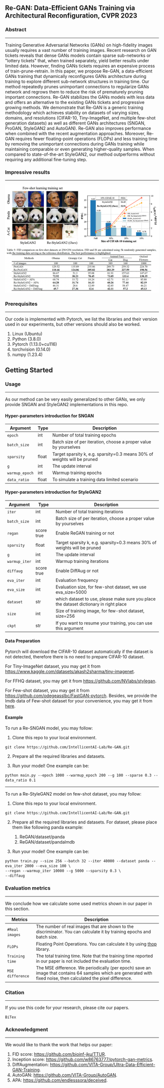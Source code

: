 ## Re-GAN: Data-Efficient GANs Training via Architectural Reconfiguration, CVPR 2023


### Abstract

---
Training Generative Adversarial Networks (GANs) on high-fidelity images usually requires a vast number of training images. Recent research on GAN tickets reveals that dense GANs models contain sparse sub-networks or "lottery tickets" that, when trained separately, yield better results under limited data. However, finding GANs tickets requires an expensive process of train-prune-retrain. In this paper, we propose Re-GAN, a data-efficient GANs training that dynamically reconfigures GANs architecture during training to explore different sub-network structures in training time. Our method repeatedly prunes unimportant connections to regularize GANs network and regrows them to reduce the risk of prematurely pruning important connections. Re-GAN stabilizes the GANs models with less data and offers an alternative to the existing GANs tickets and progressive growing methods. We demonstrate that Re-GAN is a generic training methodology which achieves stability on datasets of varying sizes, domains, and resolutions (CIFAR-10, Tiny-ImageNet, and multiple few-shot generation datasets) as well as different GANs architectures (SNGAN, ProGAN, StyleGAN2 and AutoGAN). Re-GAN also improves performance when combined with the recent augmentation approaches. Moreover, Re-GAN requires fewer floating-point operations (FLOPs) and less training time by removing the unimportant connections during GANs training while maintaining comparable or even generating higher-quality samples. When compared to state-of-the-art StyleGAN2, our method outperforms without requiring any additional fine-tuning step.

### Impressive results

---
![Mian Figure](./figures/main_figure.png "Main Figure")
![Table5](./figures/Table5.png "Table5")

### Prerequisites

---
Our code is implemented with Pytorch, we list the libraries and their version used in our experiments, but other versions should also be worked.
1. Linux         (Ubuntu)
2. Python        (3.8.0)
3. Pytorch         (1.13.0+cu116)
4. torchvision         (0.14.0)
5. numpy (1.23.4)

## Getting Started


### Usage

---
As our method can be very easily generalized to other GANs, we only provide SNGAN and StyleGAN2 implementations in this repo.

#### Hyper-parameters introduction for SNGAN

| Argument       | Type  | Description                                                              |
|----------------|-------|--------------------------------------------------------------------------|
| `epoch`        | int   | Number of total training epochs                                          |
| `batch_size`   | int   | Batch size of per iteration, choose a proper value by yourselves         |
| `sparsity`     | float | Target sparsity k, e.g. sparsity=0.3 means 30% of weights will be pruned |
| `g`            | int   | The update interval                                                      |
| `warmup_epoch` | int   | Warmup training epochs                                                   |
| `data_ratio`   | float | To simulate a training data limited scenario                             |


#### Hyper-parameters introduction for StyleGAN2

| Argument      | Type       | Description                                                                            |
|---------------|------------|----------------------------------------------------------------------------------------|
| `iter`        | int        | Number of total training iterations                                                    |
| `batch_size`  | int        | Batch size of per iteration, choose a proper value by yourselves                       |
| `regan`       | score true | Enable ReGAN training or not                                                           |
| `sparsity`    | float      | Target sparsity k, e.g. sparsity=0.3 means 30% of weights will be pruned               |
| `g`           | int        | The update interval                                                                    |
| `warmup_iter` | int        | Warmup training iterations                                                             |
| `diffaug`     | score true | Enable DiffAug or not                                                                  |
| `eva_iter`    | int        | Evaluation frequency                                                                   |
| `eva_size`    | int        | Evaluation size, for few-shot dataset, we use eva_size=5000                            |
| `dataset`     | str        | which dataset to use, please make sure you place the dataset dictionary in right place |
| `size`        | int        | Size of training image, for few-shot dataset, size=256                                 |
| `ckpt`        | str        | If you want to resume your training, you can use this argument                         |


#### Data Preparation
Pytorch will download the CIFAR-10 dataset automatically if the dataset is not detected, therefore there is no need to prepare CIFAR-10 dataset.

For Tiny-ImageNet dataset, you may get it from https://www.kaggle.com/datasets/akash2sharma/tiny-imagenet.

For FFHQ dataset, you may get it from https://github.com/NVlabs/stylegan.

For Few-shot dataset, you may get it from https://github.com/odegeasslbc/FastGAN-pytorch.
Besides, we provide the lmdb data of Few-shot dataset for your convenience, you may get it from [here](https://drive.google.com/file/d/1bDRlddUxytLSElnrlr9IDydsMVDxm5Bm/view?usp=sharing "fewshow_lmdb").


#### Example

To run a Re-SNGAN model, you may follow:
1. Clone this repo to your local environment.
```
git clone https://github.com/IntellicentAI-Lab/Re-GAN.git
```
2. Prepare all the required libraries and datasets.


3. Run your model! One example can be:
```
python main.py --epoch 1000 --warmup_epoch 200 --g 100 --sparse 0.3 --data_ratio 0.1
```

---

To run a Re-StyleGAN2 model on few-shot dataset, you may follow:
1. Clone this repo to your local environment.
```
git clone https://github.com/IntellicentAI-Lab/Re-GAN.git
```
2. Prepare all the required libraries and datasets. For dataset, please place them like following panda example:
   1. ReGAN/dataset/panda
   2. ReGAN/dataset/pandalmdb


3. Run your model! One example can be:
```
python train.py --size 256 --batch 32 --iter 40000 --dataset panda --eva_iter 2000 --eva_size 100 \
--regan --warmup_iter 10000 --g 5000 --sparsity 0.3 \
--diffaug
```

### Evaluation metrics

___
We conclude how we calculate some used metrics shown in our paper in this section.

| Metrics          | Description                                                                                                                                                        | 
|------------------|--------------------------------------------------------------------------------------------------------------------------------------------------------------------|
| `#Real images`   | The number of real images that are shown to the discriminator. You can calculate it by training epochs and batch size.                                             | 
| `FLOPs`          | Floating Point Operations. You can calculate it by using [thop](https://github.com/Lyken17/pytorch-OpCounter) library.                                             |
| `Training time`  | The total training time. Note that the training time reported in our paper is not included the evaluation time.                                                    |
| `MSE difference` | The MSE difference. We periodically (per epoch) save an image that contains 64 samples which are generated with fixed noise, then calculated the pixel difference. |

### Citation

___
If you use this code for your research, please cite our papers.

```
BiTex
```

### Acknowledgment

___
We would like to thank the work that helps our paper:

1. FID score: https://github.com/bioinf-jku/TTUR.
2. Inception score: https://github.com/w86763777/pytorch-gan-metrics.
3. DiffAugmentation: https://github.com/VITA-Group/Ultra-Data-Efficient-GAN-Training.
4. AutoGAN: https://github.com/VITA-Group/AutoGAN.
5. APA: https://github.com/endlesssora/deceived.

